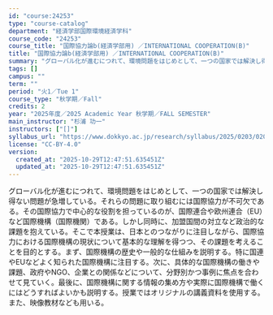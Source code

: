 ```yaml
---
id: "course:24253"
type: "course-catalog"
department: "経済学部国際環境経済学科"
course_code: "24253"
course_title: "国際協力論b(経済学部用) ／INTERNATIONAL COOPERATION(B)"
title: "国際協力論b(経済学部用) ／INTERNATIONAL COOPERATION(B)"
summary: "グローバル化が進むにつれて、環境問題をはじめとして、一つの国家では解決し得ない問題が急増している。それらの問題に取り組むには国際協力が不可欠である。その国際協力で中心的な役割を担っているのが、国際連合や欧州連合（EU）など国際機構（国際機関…"
tags: []
campus: ""
term: ""
period: "火1／Tue 1"
course_type: "秋学期／Fall"
credits: 2
year: "2025年度／2025 Academic Year 秋学期／FALL SEMESTER"
main_instructor: "杉浦 功一"
instructors: ["[]"]
syllabus_url: "https://www.dokkyo.ac.jp/research/syllabus/2025/0203/0203_24253_ja_JP.html"
license: "CC-BY-4.0"
version:
  created_at: "2025-10-29T12:47:51.635451Z"
  updated_at: "2025-10-29T12:47:51.635451Z"
---
```

グローバル化が進むにつれて、環境問題をはじめとして、一つの国家では解決し得ない問題が急増している。それらの問題に取り組むには国際協力が不可欠である。その国際協力で中心的な役割を担っているのが、国際連合や欧州連合（EU）など国際機構（国際機関）である。しかし同時に、加盟国間の対立など政治的な課題を抱えている。そこで本授業は、日本とのつながりに注目しながら、国際協力における国際機構の現状について基本的な理解を得つつ、その課題を考えることを目的とする。まず、国際機構の歴史や一般的な仕組みを説明する。特に国連やEUなどよく知られた国際機構に注目する。次に、具体的な国際機構の働きや課題、政府やNGO、企業との関係などについて、分野別かつ事例に焦点を合わせて見ていく。最後に、国際機構に関する情報の集め方や実際に国際機構で働くにはどうすればよいかも説明する。授業ではオリジナルの講義資料を使用する。また、映像教材なども用いる。
